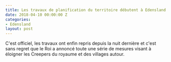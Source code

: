 ```yaml
---
title: Les travaux de planification du territoire débutent à Edensland
date: 2018-04-10 00:00:00 Z
categories:
- Edensland
layout: post
---
```


C'est officiel, les travaux ont enfin repris depuis la nuit dernière et c'est sans regret que le Roi a annoncé toute une série de mesures visant à éloigner les Creepers du royaume et des villages autour.
